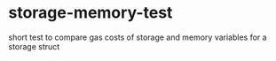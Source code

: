 # storage-memory-test
short test to compare gas costs of storage and memory variables for a storage struct
